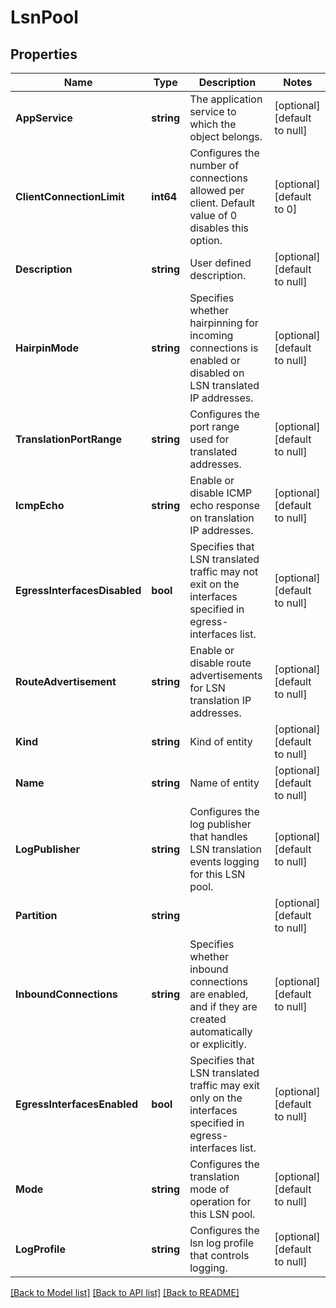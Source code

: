 # LsnPool

## Properties
Name | Type | Description | Notes
------------ | ------------- | ------------- | -------------
**AppService** | **string** | The application service to which the object belongs. | [optional] [default to null]
**ClientConnectionLimit** | **int64** | Configures the number of connections allowed per client. Default value of 0 disables this option. | [optional] [default to 0]
**Description** | **string** | User defined description. | [optional] [default to null]
**HairpinMode** | **string** | Specifies whether hairpinning for incoming connections is enabled or disabled on LSN translated IP addresses. | [optional] [default to null]
**TranslationPortRange** | **string** | Configures the port range used for translated addresses. | [optional] [default to null]
**IcmpEcho** | **string** | Enable or disable ICMP echo response on translation IP addresses. | [optional] [default to null]
**EgressInterfacesDisabled** | **bool** | Specifies that LSN translated traffic may not exit on the interfaces specified in egress-interfaces list. | [optional] [default to null]
**RouteAdvertisement** | **string** | Enable or disable route advertisements for LSN translation IP addresses. | [optional] [default to null]
**Kind** | **string** | Kind of entity | [optional] [default to null]
**Name** | **string** | Name of entity | [optional] [default to null]
**LogPublisher** | **string** | Configures the log publisher that handles LSN translation events logging for this LSN pool. | [optional] [default to null]
**Partition** | **string** |  | [optional] [default to null]
**InboundConnections** | **string** | Specifies whether inbound connections are enabled, and if they are created automatically or explicitly. | [optional] [default to null]
**EgressInterfacesEnabled** | **bool** | Specifies that LSN translated traffic may exit only on the interfaces specified in egress-interfaces list. | [optional] [default to null]
**Mode** | **string** | Configures the translation mode of operation for this LSN pool. | [optional] [default to null]
**LogProfile** | **string** | Configures the lsn log profile that controls logging. | [optional] [default to null]

[[Back to Model list]](../README.md#documentation-for-models) [[Back to API list]](../README.md#documentation-for-api-endpoints) [[Back to README]](../README.md)


